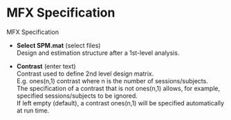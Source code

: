 # MFX Specification  
MFX Specification  

* **Select SPM.mat** (select files)  
Design and estimation structure after a 1st-level analysis.  

* **Contrast** (enter text)  
Contrast used to define 2nd level design matrix.  
E.g. ones(n,1) contrast where n is the number of sessions/subjects.  
The specification of a contrast that is not ones(n,1) allows, for example, specified sessions/subjects to be ignored.  
If left empty (default), a contrast ones(n,1) will be specified automatically at run time.  
